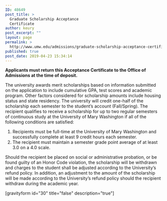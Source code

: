```yaml
---
ID: 48649
post_title: >
  Graduate Scholarship Acceptance
  Certificate
author: keury
post_excerpt: ""
layout: page
permalink: >
  http://www.umw.edu/admissions/graduate-scholarship-acceptance-certificate/
published: true
post_date: 2019-04-23 15:34:14
---
```

<strong>Applicants must return this Acceptance Certificate to the Office of Admissions at the time of deposit.</strong>

The university awards merit scholarships based on information submitted on the application to include cumulative GPA, test scores and academic program. Other factors considered for scholarship amounts include housing status and state residency. The university will credit one-half of the scholarship each semester to the student’s account (Fall/Spring). The recipient qualifies to receive a scholarship for up to two regular semesters of continuous study at the University of Mary Washington if all of the following conditions are satisfied:
<ol>
 	<li>Recipients must be full-time at the University of Mary Washington and successfully complete at least 9 credit hours each semester.</li>
 	<li>The recipient must maintain a semester grade point average of at least 3.0 on a 4.0 scale.</li>
</ol>
Should the recipient be placed on social or administrative probation, or be found guilty of an Honor Code violation, the scholarship will be withdrawn and charges to the student shall be adjusted according to the University’s refund policy. In addition, an adjustment to the amount of the scholarship will be made according to the University’s refund policy should the recipient withdraw during the academic year.

[gravityform id="30" title="false" description="true"]